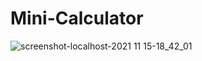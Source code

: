# Mini-Calculator
![screenshot-localhost-2021 11 15-18_42_01](https://user-images.githubusercontent.com/92328339/141820192-1e2c94e4-ccc7-416e-a97c-3c021a504c7c.jpg)

